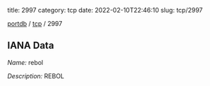 title: 2997
category: tcp
date: 2022-02-10T22:46:10
slug: tcp/2997

[portdb](/) / [tcp](/category/tcp.html) / 2997


## IANA Data

_Name:_ rebol

_Description:_ REBOL


